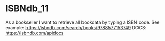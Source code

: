 # ISBNdb_11
As a bookseller I want to retrieve all bookdata by typing a ISBN code.   See example: https://isbndb.com/search/books/9788577153749  DOCS: https://isbndb.com/apidocs
